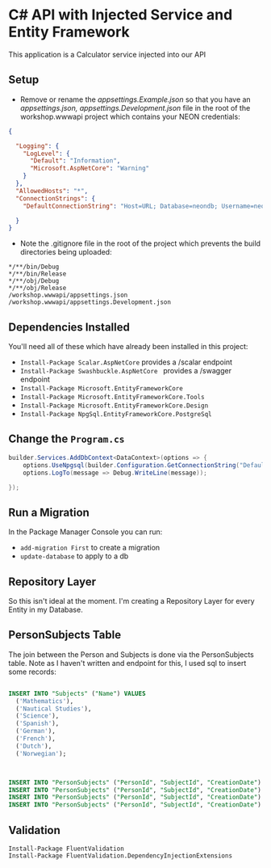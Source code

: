 # C# API with Injected Service and Entity Framework

This application is a Calculator service injected into our API
## Setup

- Remove or rename the *appsettings.Example.json* so that you have an *appsettings.json, appsettings.Development.json* file in the root of the workshop.wwwapi project which contains your NEON credentials:
```json
{

  "Logging": {
    "LogLevel": {
      "Default": "Information",
      "Microsoft.AspNetCore": "Warning"
    }
  },
  "AllowedHosts": "*",
  "ConnectionStrings": {
    "DefaultConnectionString": "Host=URL; Database=neondb; Username=neondb_owner; Password=PASSWORD;"

  }
}

```

- Note the .gitignore file in the root of the project which prevents the build directories being uploaded:
```
*/**/bin/Debug   
*/**/bin/Release   
*/**/obj/Debug   
*/**/obj/Release   
/workshop.wwwapi/appsettings.json
/workshop.wwwapi/appsettings.Development.json
```


## Dependencies Installed

You'll need all of these which have already been installed in this project:

- ```Install-Package Scalar.AspNetCore``` provides a /scalar endpoint 
- ```Install-Package Swashbuckle.AspNetCore ``` provides a /swagger endpoint
- ```Install-Package Microsoft.EntityFrameworkCore``` 
- ```Install-Package Microsoft.EntityFrameworkCore.Tools```
- ```Install-Package Microsoft.EntityFrameworkCore.Design```
- ```Install-Package NpgSql.EntityFrameworkCore.PostgreSql```

## Change the ```Program.cs```

```cs
builder.Services.AddDbContext<DataContext>(options => {
    options.UseNpgsql(builder.Configuration.GetConnectionString("DefaultConnectionString"));
    options.LogTo(message => Debug.WriteLine(message));

});

```

## Run a Migration

In the Package Manager Console you can run:

- ```add-migration First``` to create a migration
- ```update-database``` to apply to a db


## Repository Layer

So this isn't ideal at the moment.  I'm creating a Repository Layer for every Entity in my Database.  



## PersonSubjects Table

The join between the Person and Subjects is done via the PersonSubjects table.  Note as I haven't written and endpoint for this, I used sql to insert some records:
```sql

INSERT INTO "Subjects" ("Name") VALUES
  ('Mathematics'),
  ('Nautical Studies'),
  ('Science'),
  ('Spanish'),
  ('German'),
  ('French'),
  ('Dutch'),
  ('Norwegian');



INSERT INTO "PersonSubjects" ("PersonId", "SubjectId", "CreationDate") VALUES (1, 3, CURRENT_TIMESTAMP);
INSERT INTO "PersonSubjects" ("PersonId", "SubjectId", "CreationDate") VALUES (1, 1, CURRENT_TIMESTAMP);
INSERT INTO "PersonSubjects" ("PersonId", "SubjectId", "CreationDate") VALUES (1, 6, CURRENT_TIMESTAMP);
INSERT INTO "PersonSubjects" ("PersonId", "SubjectId", "CreationDate") VALUES (1, 7, CURRENT_TIMESTAMP);

```


## Validation
```
Install-Package FluentValidation
Install-Package FluentValidation.DependencyInjectionExtensions
```